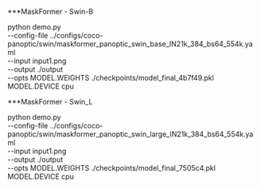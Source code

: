 ***MaskFormer - Swin-B

python demo.py \
  --config-file ../configs/coco-panoptic/swin/maskformer_panoptic_swin_base_IN21k_384_bs64_554k.yaml \
  --input input1.png \
  --output ./output \
  --opts MODEL.WEIGHTS ./checkpoints/model_final_4b7f49.pkl MODEL.DEVICE cpu

***MaskFormer - Swin_L

python demo.py \
  --config-file ../configs/coco-panoptic/swin/maskformer_panoptic_swin_large_IN21k_384_bs64_554k.yaml \
  --input input1.png \
  --output ./output \
  --opts MODEL.WEIGHTS ./checkpoints/model_final_7505c4.pkl MODEL.DEVICE cpu
